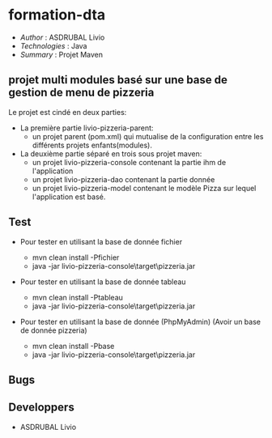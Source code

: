 # formation-dta

* *Author* : ASDRUBAL Livio
* *Technologies* : Java 
* *Summary* : Projet Maven

## projet multi modules basé sur une base de gestion de menu de pizzeria

Le projet est cindé en deux parties:
  * La première partie livio-pizzeria-parent:
    * un projet parent (pom.xml) qui mutualise de la configuration entre
les différents projets enfants(modules).
  * La deuxième partie séparé en trois sous projet maven:
    * un projet livio-pizzeria-console contenant la partie ihm de l'application
    * un projet livio-pizzeria-dao contenant la partie donnée
    * un projet livio-pizzeria-model contenant le modèle Pizza sur lequel l'application est basé.
 
 ## Test
 
* Pour tester en utilisant la base de donnée fichier 
   * mvn clean install -Pfichier
   * java -jar livio-pizzeria-console\target\pizzeria.jar 
  
* Pour tester en utilisant la base de donnée tableau
   * mvn clean install -Ptableau
   * java -jar livio-pizzeria-console\target\pizzeria.jar 

* Pour tester en utilisant la base de donnée (PhpMyAdmin)
(Avoir un base de donnée pizzeria)
   * mvn clean install -Pbase
   * java -jar livio-pizzeria-console\target\pizzeria.jar 
 
 ## Bugs
 
 ## Developpers
 
* ASDRUBAL Livio
